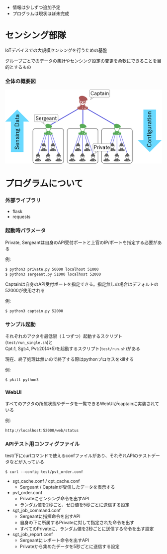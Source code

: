 * 情報は少しずつ追加予定
* プログラムは現状ほぼ未完成


センシング部隊
============================================================
IoTデバイスでの大規模センシングを行うための基盤

グループごとでのデータの集計やセンシング設定の変更を柔軟にできることを目的とするもの


### 全体の概要図
![arch-fig](doc/fig/arch.png)

プログラムについて
============================================================
### 外部ライブラリ
* flask
* requests

### 起動時パラメータ
Private, Sergeantは自身のAPI受付ポートと上官のIP/ポートを指定する必要がある

例:
```
$ python3 private.py 50000 localhost 51000  
$ python3 sergeant.py 51000 localhost 52000
```

Captainは自身のAPI受付ポートを指定できる。指定無しの場合はデフォルトの52000が使用される

例:
```
$ python3 captain.py 52000
```

### サンプル起動
それぞれのアクタを最低限（１つずつ）起動するスクリプト(`test/run_single.sh`)と  
Cpt:1, Sgt:4, Pvt:20(4\*5)を起動するスクリプト(`test/run.sh`)がある

現在、終了処理は無いので終了する際はpythonプロセスをkillする

例:
```
$ pkill python3
```

### WebUI
すべてのアクタの所属状態やデータを一覧できるWebUIがcaptainに実装されている

例:
```
http://localhost:52000/web/status
```

### APIテスト用コンフィグファイル
test/下にcurlコマンドで使えるconfファイルがあり、それぞれAPIのテストデータなどが入っている
```
$ curl --config test/pvt_order.conf
```
* sgt_cache.conf / cpt_cache.conf
  - Sergeant / Captainが受信したデータを表示する
* pvt_order.conf
  - Privateにセンシング命令を出すAPI
  - ランダム値を2秒ごと、ゼロ値を5秒ごとに送信する設定
* sgt_job_command.conf
  - Sergeantに指揮命令を出すAPI
  - 自身の下に所属するPrivateに対して指定された命令を出す
  - すべてのPrivateに、ランダム値を2秒ごとに送信する命令を出す設定
* sgt_job_report.conf
  - Sergeantにレポート命令を出すAPI
  - Privateから集めたデータを5秒ごとに送信する設定

